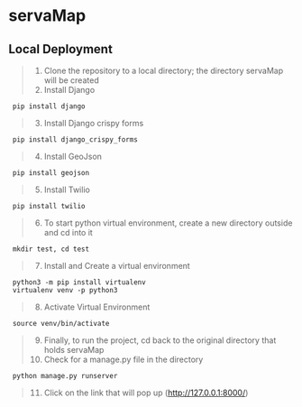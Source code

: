 # servaMap

## Local Deployment

> 1. Clone the repository to a local directory; the directory servaMap will be created
> 2. Install Django
```
 pip install django
```
> 3. Install Django crispy forms
```
 pip install django_crispy_forms
```
> 4. Install GeoJson
```
 pip install geojson
```
> 5. Install Twilio
```
 pip install twilio
```
> 6. To start python virtual environment, create a new directory outside and cd into it
```
 mkdir test, cd test
```
> 7. Install and Create a virtual environment
```
 python3 -m pip install virtualenv
 virtualenv venv -p python3
```
> 8. Activate Virtual Environment
```
 source venv/bin/activate
```
> 9. Finally, to run the project, cd back to the original directory that holds servaMap
> 10. Check for a manage.py file in the directory
```
 python manage.py runserver
```
> 11. Click on the link that will pop up (http://127.0.0.1:8000/)
